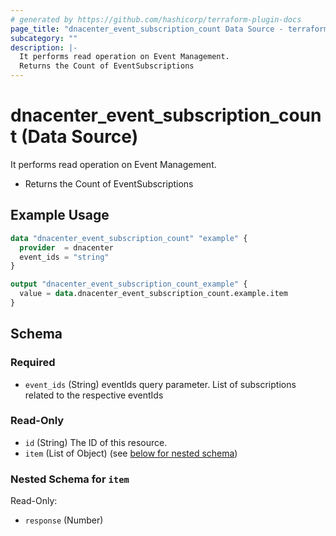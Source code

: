 ```yaml
---
# generated by https://github.com/hashicorp/terraform-plugin-docs
page_title: "dnacenter_event_subscription_count Data Source - terraform-provider-dnacenter"
subcategory: ""
description: |-
  It performs read operation on Event Management.
  Returns the Count of EventSubscriptions
---
```


# dnacenter_event_subscription_count (Data Source)

It performs read operation on Event Management.

- Returns the Count of EventSubscriptions

## Example Usage

```terraform
data "dnacenter_event_subscription_count" "example" {
  provider  = dnacenter
  event_ids = "string"
}

output "dnacenter_event_subscription_count_example" {
  value = data.dnacenter_event_subscription_count.example.item
}
```

<!-- schema generated by tfplugindocs -->
## Schema

### Required

- `event_ids` (String) eventIds query parameter. List of subscriptions related to the respective eventIds

### Read-Only

- `id` (String) The ID of this resource.
- `item` (List of Object) (see [below for nested schema](#nestedatt--item))

<a id="nestedatt--item"></a>
### Nested Schema for `item`

Read-Only:

- `response` (Number)


